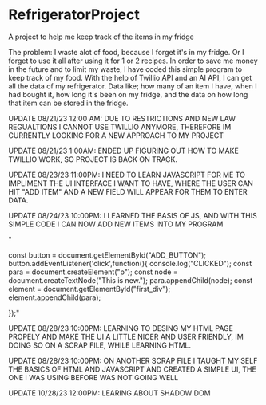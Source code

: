 # RefrigeratorProject
 A project to help me keep track of the items in my fridge

The problem:
I waste alot of food, because I forget it's in my fridge. Or I forget to use it all
after using it for 1 or 2 recipes. In order to save me money in the future and to 
limit my waste, I have coded this simple program to keep track of my food. 
With the help of Twillio API and an AI API, I can get all the data of my 
refrigerator. 
Data like; how many of an item I have, when I had bought it, how long it's been on my fridge,
and the data on how long that item can be stored in the fridge. 

UPDATE 08/21/23 12:00 AM:
DUE TO RESTRICTIONS AND NEW LAW REGUALTIONS I CANNOT USE TWILLIO ANYMORE, THEREFORE IM CURRENTLY LOOKING FOR 
A NEW APPROACH TO MY PROJECT

UPDATE 08/21/23 1:00AM:
ENDED UP FIGURING OUT HOW TO MAKE TWILLIO WORK, SO PROJECT IS BACK ON TRACK. 

UPDATE 08/23/23 11:00PM:
I NEED TO LEARN JAVASCRIPT FOR ME TO IMPLIMENT THE UI INTERFACE I WANT TO HAVE, WHERE THE USER CAN HIT 
"ADD ITEM" AND A NEW FIELD WILL APPEAR FOR THEM TO ENTER DATA. 

UPDATE 08/24/23 10:00PM:
I LEARNED THE BASIS OF JS, AND WITH THIS SIMPLE CODE I CAN NOW ADD NEW ITEMS INTO MY PROGRAM

"

   const button = document.getElementById("ADD_BUTTON");
   button.addEventListener('click',function(){
   console.log("CLICKED");
   const para = document.createElement("p");
   const node = document.createTextNode("This is new.");
   para.appendChild(node);
   const element = document.getElementById("first_div");
   element.appendChild(para);


});"

UPDATE 08/28/23 10:00PM:
LEARNING TO DESING MY HTML PAGE PROPELY AND MAKE THE UI A LITTLE NICER AND USER FRIENDLY, IM DOING SO ON A SCRAP 
FILE, WHILE LEARNING HTML.

UPDATE 08/28/23 10:00PM:
ON ANOTHER SCRAP FILE I TAUGHT MY SELF THE BASICS OF HTML AND JAVASCRIPT AND CREATED A SIMPLE UI, THE ONE I WAS 
USING BEFORE WAS NOT GOING WELL

UPDATE 10/28/23 12:00PM:
LEARING ABOUT SHADOW DOM